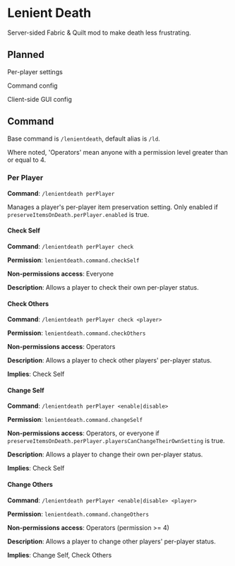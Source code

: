 # Lenient Death

Server-sided Fabric & Quilt mod to make death less frustrating.

## Planned

Per-player settings

Command config

Client-side GUI config

## Command

Base command is `/lenientdeath`, default alias is `/ld`.

Where noted, 'Operators' mean anyone with a permission level greater than or equal to 4.

### Per Player

**Command**: `/lenientdeath perPlayer`

Manages a player's per-player item preservation setting. Only enabled if `preserveItemsOnDeath.perPlayer.enabled` is true.

#### Check Self

**Command**: `/lenientdeath perPlayer check`

**Permission**: `lenientdeath.command.checkSelf`

**Non-permissions access**: Everyone

**Description**: Allows a player to check their own per-player status.

#### Check Others

**Command**: `/lenientdeath perPlayer check <player>`

**Permission**: `lenientdeath.command.checkOthers`

**Non-permissions access**: Operators

**Description**: Allows a player to check other players' per-player status.

**Implies**: Check Self

#### Change Self

**Command**: `/lenientdeath perPlayer <enable|disable>`

**Permission**: `lenientdeath.command.changeSelf`

**Non-permissions access**: Operators, or everyone if `preserveItemsOnDeath.perPlayer.playersCanChangeTheirOwnSetting` is true.

**Description**: Allows a player to change their own per-player status.

**Implies**: Check Self

#### Change Others

**Command**: `/lenientdeath perPlayer <enable|disable> <player>`

**Permission**: `lenientdeath.command.changeOthers`

**Non-permissions access**: Operators (permission >= 4)

**Description**: Allows a player to change other players' per-player status.

**Implies**: Change Self, Check Others